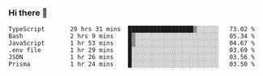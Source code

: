 ### Hi there 👋

<!--START_SECTION:waka-->

```text
TypeScript       29 hrs 31 mins  ██████████████████▒░░░░░░   73.02 %
Bash             2 hrs 9 mins    █▒░░░░░░░░░░░░░░░░░░░░░░░   05.34 %
JavaScript       1 hr 53 mins    █▒░░░░░░░░░░░░░░░░░░░░░░░   04.67 %
.env file        1 hr 29 mins    █░░░░░░░░░░░░░░░░░░░░░░░░   03.69 %
JSON             1 hr 26 mins    █░░░░░░░░░░░░░░░░░░░░░░░░   03.56 %
Prisma           1 hr 24 mins    █░░░░░░░░░░░░░░░░░░░░░░░░   03.50 %
```

<!--END_SECTION:waka-->

<!--
**arlenxuzj/arlenxuzj** is a ✨ _special_ ✨ repository because its `README.md` (this file) appears on your GitHub profile.

Here are some ideas to get you started:

- 🔭 I’m currently working on ...
- 🌱 I’m currently learning ...
- 👯 I’m looking to collaborate on ...
- 🤔 I’m looking for help with ...
- 💬 Ask me about ...
- 📫 How to reach me: ...
- 😄 Pronouns: ...
- ⚡ Fun fact: ...
-->
